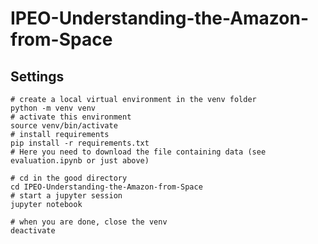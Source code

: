 # IPEO-Understanding-the-Amazon-from-Space

## Settings

    # create a local virtual environment in the venv folder
    python -m venv venv
    # activate this environment
    source venv/bin/activate
    # install requirements
    pip install -r requirements.txt
    # Here you need to download the file containing data (see evaluation.ipynb or just above)
    
    # cd in the good directory
    cd IPEO-Understanding-the-Amazon-from-Space
    # start a jupyter session
    jupyter notebook

    # when you are done, close the venv
    deactivate
